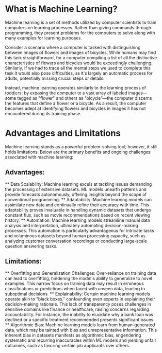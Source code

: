 # What is Machine Learning?

Machine learning is a set of methods utilized by computer scientists to train computers on learning processes. Rather than giving commands through programming, they present problems for the computers to solve along with many examples for learning purposes.

Consider a scenario where a computer is tasked with distinguishing between images of flowers and images of bicycles. While humans may find this task straightforward, for a computer compiling a list of all the distinctive characteristics of flowers and bicycles would be exceedingly challenging. Similarly, if we had to trace all the mental steps we used to complete this task it would also pose difficulties, as it's largely an automatic process for adults, potentially missing crucial steps or details.

Instead, machine learning operates similarly to the learning process of toddlers: by exposing the computer to a vast array of labeled images—some tagged as "flower" and others as "bicycle"—the computer discerns the features that define a flower or a bicycle. As a result, the computer becomes adept at identifying flowers and bicycles in images it has not encountered during its training phase.

# Advantages and Limitations

Machine learning stands as a powerful problem-solving tool; however, it still holds limitations. Below are the primary benefits and ongoing challenges associated with machine learning:

## Advantages:

** Data Scalability: Machine learning excels at tackling issues demanding the processing of extensive datasets. ML models unearth patterns and provide forecasts autonomously, offering insights beyond the scope of conventional programming.
** Adaptability: Machine learning models can assimilate new data and continually refine their accuracy with time. This adaptability proves invaluable in handling dynamic datasets that undergo constant flux, such as movie recommendations based on recent viewing history.
** Automation: Machine learning models streamline manual data analysis and interpretation, ultimately automating decision-making processes. This automation is particularly advantageous for intricate tasks and voluminous datasets beyond human processing capacity, such as analyzing customer conversation recordings or conducting large-scale question answering tasks.

## Limitations:

** Overfitting and Generalization Challenges: Over-reliance on training data can lead to overfitting, hindering the model's ability to generalize to novel examples. This narrow focus on training data may result in erroneous classifications or predictions when faced with unseen data, leading to suboptimal decisions.
** Explainability: Certain machine learning models operate akin to "black boxes," confounding even experts in explaining their decision-making rationale. This lack of transparency poses challenges in sensitive domains like finance or healthcare, raising concerns regarding accountability. For instance, the inability to elucidate why a bank loan was declined or a specific treatment recommended presents significant issues.
** Algorithmic Bias: Machine learning models learn from human-generated data, which may be tainted with bias and unrepresentative information. This inherent bias in datasets manifests as algorithmic bias, engendering systematic and recurring inaccuracies within ML models and yielding unfair outcomes, such as favoring certain job applicants over others.





